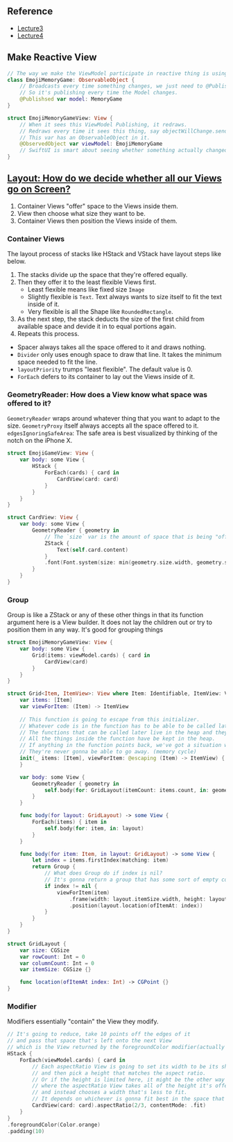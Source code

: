 ## Reference
- [Lecture3](https://youtu.be/SIYdYpPXil4)
- [Lecture4](https://youtu.be/eHEeWzFP6O4)

## Make Reactive View
```swift
// The way we make the ViewModel participate in reactive thing is using a constrains and gains thing called ObservableObject.
class EmojiMemoryGame: ObservableObject {
	// Broadcasts every time something changes, we just need to @Published all of our vars that we care whether they change.
	// So it's publishing every time the Model changes.
	@Publishsed var model: MemoryGame 
}

struct EmojiMemoryGameView: View {
	// When it sees this ViewModel Publishing, it redraws.
	// Redraws every time it sees this thing, say objectWillChange.send.
	// This var has an ObservableObject in it. 
	@ObservedObject var viewModel: EmojiMemoryGame
	// SwiftUI is smart about seeing whether something actually changed. 
}
```

## [Layout: How do we decide whether all our Views go on Screen?](https://youtu.be/SIYdYpPXil4?t=2996)
1. Container Views "offer" space to the Views inside them.
2. View then choose what size they want to be.
3. Container Views then position the Views inside of them.

### Container Views
The layout process of stacks like HStack and VStack have layout steps like below.
1. The stacks divide up the space that they're offered equally.
2. Then they offer it to the least flexible Views first.
   - Least flexible means like fixed size `Image`
   - Slightly flexible is `Text`. Text always wants to size itself to fit the text inside of it.
   - Very flexible is all the Shape like `RoundedRectangle`.
3. As the next step, the stack deducts the size of the first child from available space and devide it in to equal portions again.
4. Repeats this process.

- Spacer always takes all the space offered to it and draws nothing.
- `Divider` only uses enough space to draw that line. It takes the minimum space needed to fit the line.
- `layoutPriority` trumps "least flexible". The default value is 0.
- `ForEach` defers to its container to lay out the Views inside of it. 

### GeometryReader: How does a View know what space was offered to it?
`GeometryReader` wraps around whatever thing that you want to adapt to the size.
`GeometryProxy` itself always accepts all the space offered to it.
`edgesIgnoringSafeArea`: The safe area is best visualized by thinking of the notch on the iPhone X.
```swift
struct EmojiGameView: View {
	var body: some View {
		HStack {
			ForEach(cards) { card in
				CardView(card: card)
			}
		}
	}
}

struct CardView: View {
	var body: some View {
		GeometryReader { geometry in
            // The `size` var is the amount of space that is being "offered" to us by our container.
			ZStack {
				Text(self.card.content)
			}
			.font(Font.system(size: min(geometry.size.width, geometry.size.height)))
		}
	}
}
```

### Group
Group is like a ZStack or any of these other things in that its function argument here is a View builder.
It does not lay the children out or try to position them in any way.
It's good for grouping things
```swift
struct EmojiMemoryGameView: View {
	var body: some View {
		Grid(items: viewModel.cards) { card in
			CardView(card)
		}
	}
}

struct Grid<Item, ItemView>: View where Item: Identifiable, ItemView: View {
	var items: [Item]
	var viewForItem: (Item) -> ItemView
	
	// This function is going to escape from this initializer.
	// Whatever code is in the function has to be able to be called later.
	// The functions that can be called later live in the heap and they have pointers to them.
	// All the things inside the function have be kept in the heap.
	// If anything in the function points back, we've got a situation where two things in the heap are pointing to each other.
	// They're never gonna be able to go away. (memory cycle)
	init(_ items: [Item], viewForItem: @escaping (Item) -> ItemView) {
	}

	var body: some View {
		GeometryReader { geometry in
			self.body(for: GridLayout(itemCount: items.count, in: geometry.size))
		}
	}

	func body(for layout: GridLayout) -> some View {
		ForEach(items) { item in
			self.body(for: item, in: layout)
		}
	}

	func body(for item: Item, in layout: GridLayout) -> some View {
		let index = items.firstIndex(matching: item)
		return Group {
			// What does Group do if index is nil?
			// It's gonna return a group that has some sort of empty content.
			if index != nil {
				viewForItem(item)
					.frame(width: layout.itemSize.width, height: layout.itemSize.height)
					.position(layout.location(ofItemAt: index))
			}
		}
	}
}

struct GridLayout {
	var size: CGSize
	var rowCount: Int = 0
	var columnCount: Int = 0
	var itemSize: CGSize {}

	func location(ofItemAt index: Int) -> CGPoint {}
}
```

### Modifier
Modifiers essentially "contain" the View they modify.
```swift
// It's going to reduce, take 10 points off the edges of it 
// and pass that space that's left onto the next View
// which is the View returned by the foregroundColor modifier(actually HStack).
HStack {
	ForEach(viewModel.cards) { card in
		// Each aspectRatio View is going to set its width to be its share of the HStack's width.
		// and then pick a height that matches the aspect ratio.
		// Or if the height is limited here, it might be the other way around
		// where the aspectRatio View takes all of the height it's offered
		// and instead chooses a width that's less to fit.
		// It depends on whichever is gonna fit best in the space that is offered.
		CardView(card: card).aspectRatio(2/3, contentMode: .fit)
	}
}
.foregroundColor(Color.orange)
.padding(10)
```
